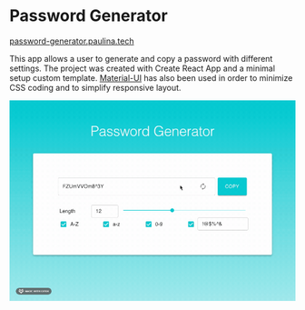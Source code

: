 # Password Generator

[password-generator.paulina.tech](https://password-generator.paulina.tech)

This app allows a user to generate and copy a password with different settings. The project was created with Create React App and a minimal setup custom template. [Material-UI](https://material-ui.com/) has also been used in order to minimize CSS coding and to simplify responsive layout.

![](demo.gif)